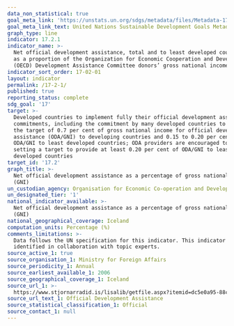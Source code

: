 ```yaml
---
data_non_statistical: true
goal_meta_link: 'https://unstats.un.org/sdgs/metadata/files/Metadata-17-02-01.pdf'
goal_meta_link_text: United Nations Sustainable Development Goals Metadata (pdf 468kB)
graph_type: line
indicator: 17.2.1
indicator_name: >-
  Net official development assistance, total and to least developed countries,
  as a proportion of the Organization for Economic Cooperation and Development
  (OECD) Development Assistance Committee donors’ gross national income (GNI)
indicator_sort_order: 17-02-01
layout: indicator
permalink: /17-2-1/
published: true
reporting_status: complete
sdg_goal: '17'
target: >-
  Developed countries to implement fully their official development assistance
  commitments, including the commitment by many developed countries to achieve
  the target of 0.7 per cent of gross national income for official development
  assistance (ODA/GNI) to developing countries and 0.15 to 0.20 per cent of
  ODA/GNI to least developed countries; ODA providers are encouraged to consider
  setting a target to provide at least 0.20 per cent of ODA/GNI to least
  developed countries
target_id: '17.2'
graph_title: >-
  Net official development assistance as a percentage of gross national income
  (GNI)
un_custodian_agency: Organisation for Economic Co-operation and Development (OECD)
un_designated_tier: '1'
national_indicator_available: >-
  Net official development assistance as a percentage of gross national income
  (GNI)
national_geographical_coverage: Iceland
computation_units: Percentage (%)
comments_limitations: >-
  Data follows the UN specification for this indicator. This indicator has been
  identified in collaboration with topic experts.
source_active_1: true
source_organisation_1: Ministry for Foreign Affairs
source_periodicity_1: Annual
source_earliest_available_1: 2006
source_geographical_coverage_1: Iceland
source_url_1: >-
  https://www.stjornarradid.is/lisalib/getfile.aspx?itemid=dc5e0a95-88cc-11e7-9419-005056bc4d74
source_url_text_1: Official Development Assistance
source_statistical_classification_1: Official
source_contact_1: null
---
```


